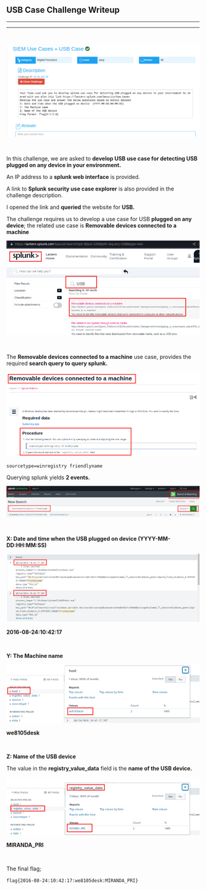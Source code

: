 ## USB Case Challenge Writeup
---
---

<br>

![usbcase](images/usb.png)

<br>

In this challenge, we are asked to **develop USB use case for detecting USB plugged on any device in your environment.**

An IP address to a **splunk web interface** is provided.

A link to **Splunk security use case explorer** is also provided in the challenge description.

I opened the link and **queried** the website for **USB.**

The challenge requires us to develop a use case for USB **plugged on any device**;  the related use case is **Removable devices connected to a machine**

![usbcase](images/usecase.png)

<br>

The **Removable devices connected to a machine** use case, provides the required **search query to query splunk.**

![usbcase](images/procedure.png)

```shell
sourcetype=winregistry friendlyname
```

Querying splunk yields **2 events.**

![usbcase](images/splunk.png)

<br>

**X: Date and time when the USB plugged on device  (YYYY-MM-DD:HH:MM:SS)**

![usbcase](images/date.png)

**2016-08-24:10:42:17**

<br>

**Y: The Machine name**

![usbcase](images/host.png)

**we8105desk**

<br>

**Z: Name of the USB device**

The value in the **registry_value_data** field is the **name of the USB device.**

![usbcase](images/registry.png)

**MIRANDA_PRI**

<br>

The final flag;

```shell
flag{2016-08-24:10:42:17:we8105desk:MIRANDA_PRI}
```


